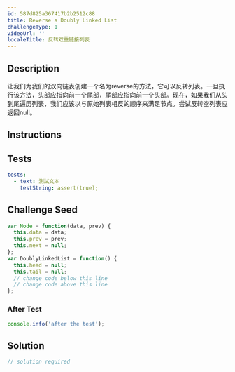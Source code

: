 ```yaml
---
id: 587d825a367417b2b2512c88
title: Reverse a Doubly Linked List
challengeType: 1
videoUrl: ''
localeTitle: 反转双重链接列表
---
```


## Description
<section id="description">让我们为我们的双向链表创建一个名为reverse的方法，它可以反转列表。一旦执行该方法，头部应指向前一个尾部，尾部应指向前一个头部。现在，如果我们从头到尾遍历列表，我们应该以与原始列表相反的顺序来满足节点。尝试反转空列表应返回null。 </section>

## Instructions
<section id="instructions">
</section>

## Tests
<section id='tests'>

```yml
tests:
  - text: 測試文本
    testString: assert(true);

```

</section>

## Challenge Seed
<section id='challengeSeed'>

<div id='js-seed'>

```js
var Node = function(data, prev) {
  this.data = data;
  this.prev = prev;
  this.next = null;
};
var DoublyLinkedList = function() {
  this.head = null;
  this.tail = null;
  // change code below this line
  // change code above this line
};

```

</div>


### After Test
<div id='js-teardown'>

```js
console.info('after the test');
```

</div>

</section>

## Solution
<section id='solution'>

```js
// solution required
```
</section>
